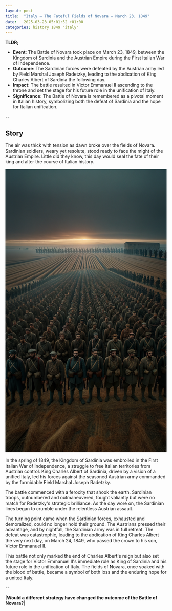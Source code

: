 ```yaml
---
layout: post
title:  "Italy – The Fateful Fields of Novara – March 23, 1849"
date:   2025-03-23 05:01:52 +01:00
categories: history 1849 "italy"
---
```


**TLDR;**
- **Event**: The Battle of Novara took place on March 23, 1849, between the Kingdom of Sardinia and the Austrian Empire during the First Italian War of Independence.
- **Outcome**: The Sardinian forces were defeated by the Austrian army led by Field Marshal Joseph Radetzky, leading to the abdication of King Charles Albert of Sardinia the following day.
- **Impact**: The battle resulted in Victor Emmanuel II ascending to the throne and set the stage for his future role in the unification of Italy.
- **Significance**: The Battle of Novara is remembered as a pivotal moment in Italian history, symbolizing both the defeat of Sardinia and the hope for Italian unification.

--

## Story

The air was thick with tension as dawn broke over the fields of Novara. Sardinian soldiers, weary yet resolute, stood ready to face the might of the Austrian Empire. Little did they know, this day would seal the fate of their king and alter the course of Italian history.

![Image](/assets/images/23_March_5671a6792eeeae2630aa5c61b06f5832.png)

In the spring of 1849, the Kingdom of Sardinia was embroiled in the First Italian War of Independence, a struggle to free Italian territories from Austrian control. King Charles Albert of Sardinia, driven by a vision of a unified Italy, led his forces against the seasoned Austrian army commanded by the formidable Field Marshal Joseph Radetzky.

The battle commenced with a ferocity that shook the earth. Sardinian troops, outnumbered and outmaneuvered, fought valiantly but were no match for Radetzky's strategic brilliance. As the day wore on, the Sardinian lines began to crumble under the relentless Austrian assault.

The turning point came when the Sardinian forces, exhausted and demoralized, could no longer hold their ground. The Austrians pressed their advantage, and by nightfall, the Sardinian army was in full retreat. The defeat was catastrophic, leading to the abdication of King Charles Albert the very next day, on March 24, 1849, who passed the crown to his son, Victor Emmanuel II.

This battle not only marked the end of Charles Albert's reign but also set the stage for Victor Emmanuel II's immediate role as King of Sardinia and his future role in the unification of Italy. The fields of Novara, once soaked with the blood of battle, became a symbol of both loss and the enduring hope for a united Italy.

--

|**Would a different strategy have changed the outcome of the Battle of Novara?**|

